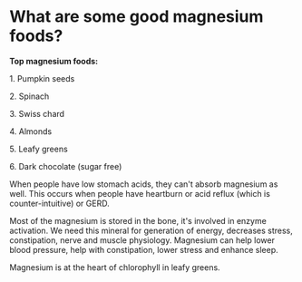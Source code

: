 # What are some good magnesium foods?

**Top magnesium foods:**

1\. Pumpkin seeds

2\. Spinach

3\. Swiss chard

4\. Almonds

5\. Leafy greens

6\. Dark chocolate (sugar free)

When people have low stomach acids, they can't absorb magnesium as well. This occurs when people have heartburn or acid reflux (which is counter-intuitive) or GERD.

Most of the magnesium is stored in the bone, it's involved in enzyme activation. We need this mineral for generation of energy, decreases stress, constipation, nerve and muscle physiology. Magnesium can help lower blood pressure, help with constipation, lower stress and enhance sleep.

Magnesium is at the heart of chlorophyll in leafy greens.